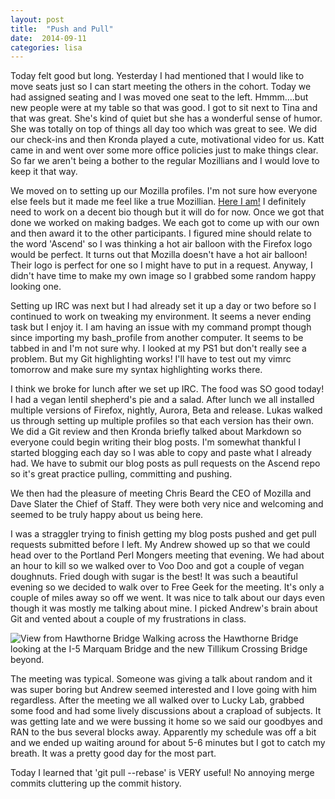 ```yaml
---
layout: post
title:  "Push and Pull"
date:  2014-09-11 
categories: lisa 
---
```



Today felt good but long. Yesterday I had mentioned that I would like to move seats just so I can start meeting the others in the cohort. Today we had assigned seating and I was moved one seat to the left. Hmmm....but new people were at my table so that was good. I got to sit next to Tina and that was great. She's kind of quiet but she has a wonderful sense of humor. She was totally on top of things all day too which was great to see. We did our check-ins and then Kronda played a cute, motivational video for us. Katt came in and went over some more office policies just to make things clear. So far we aren't being a bother to the regular Mozillians and I would love to keep it that way.

We moved on to setting up our Mozilla profiles. I'm not sure how everyone else feels but it made me feel like a true Mozillian. <a title="It's me!" href="https://mozillians.org/en-US/u/bugZPDX/" target="_blank">Here I am!</a> I definitely need to work on a decent bio though but it will do for now. Once we got that done we worked on making badges. We each got to come up with our own and then award it to the other participants. I figured mine should relate to the word 'Ascend' so I was thinking a hot air balloon with the Firefox logo would be perfect. It turns out that Mozilla doesn't have a hot air balloon! Their logo is perfect for one so I might have to put in a request. Anyway, I didn't have time to make my own image so I grabbed some random happy looking one.

Setting up IRC was next but I had already set it up a day or two before so I continued to work on tweaking my environment. It seems a never ending task but I enjoy it. I am having an issue with my command prompt though since importing my bash_profile from another computer. It seems to be tabbed in and I'm not sure why. I looked at my PS1 but don't really see a problem. But my Git highlighting works! I'll have to test out my vimrc tomorrow and make sure my syntax highlighting works there.

I think we broke for lunch after we set up IRC. The food was SO good today! I had a vegan lentil shepherd's pie and a salad. After lunch we all installed multiple versions of Firefox, nightly, Aurora, Beta and release. Lukas walked us through setting up multiple profiles so that each version has their own. We did a Git review and then Kronda briefly talked about Markdown so everyone could begin writing their blog posts. I'm somewhat thankful I started blogging each day so I was able to copy and paste what I already had. We have to submit our blog posts as pull requests on the Ascend repo so it's great practice pulling, committing and pushing.

We then had the pleasure of meeting Chris Beard the CEO of Mozilla and Dave Slater the Chief of Staff. They were both very nice and welcoming and seemed to be truly happy about us being here.

I was a straggler trying to finish getting my blog posts pushed and get pull requests submitted before I left. My Andrew showed up so that we could head over to the Portland Perl Mongers meeting that evening. We had about an hour to kill so we walked over to Voo Doo and got a couple of vegan doughnuts. Fried dough with sugar is the best! It was such a beautiful evening so we decided to walk over to Free Geek for the meeting. It's only a couple of miles away so off we went. It was nice to talk about our days even though it was mostly me talking about mine. I picked Andrew's brain about Git and vented about a couple of my frustrations in class.

<img src="images/FromHawthorneBridge.jpg" alt="View from Hawthorne Bridge" class="inline"/>
Walking across the Hawthorne Bridge looking at the I-5 Marquam Bridge and the new Tillikum Crossing Bridge beyond.

The meeting was typical. Someone was giving a talk about random and it was super boring but Andrew seemed interested and I love going with him regardless. After the meeting we all walked over to Lucky Lab, grabbed some food and had some lively discussions about a crapload of subjects. It was getting late and we were bussing it home so we said our goodbyes and RAN to the bus several blocks away. Apparently my schedule was off a bit and we ended up waiting around for about 5-6 minutes but I got to catch my breath. It was a pretty good day for the most part.

Today I learned that 'git pull --rebase' is VERY useful! No annoying merge commits cluttering up the commit history.
